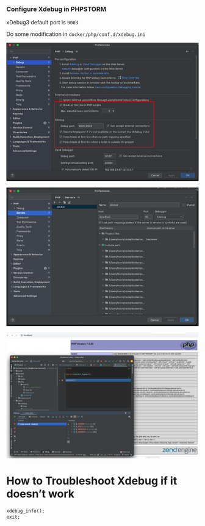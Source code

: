 ### Configure Xdebug in PHPSTORM

xDebug3 default port is `9003`

Do some modification in `docker/php/conf.d/xdebug.ini`


![php-debug-config.png](imgs/php-debug-config.png)

![sever-config.png](imgs/sever-config.png)

![break-point.png](imgs/break-point.png)

# How to Troubleshoot Xdebug if it doesn’t work

    xdebug_info();
    exit;
